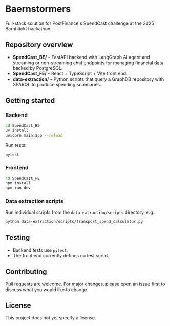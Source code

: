 # Baernstormers

Full-stack solution for PostFinance's SpendCast challenge at the 2025 Bärnhäckt hackathon.

## Repository overview
- **SpendCast_BE/** – FastAPI backend with LangGraph AI agent and streaming or non-streaming chat endpoints for managing financial data backed by PostgreSQL.
- **SpendCast_FE/** – React + TypeScript + Vite front end.
- **data-extraction/** – Python scripts that query a GraphDB repository with SPARQL to produce spending summaries.

## Getting started

### Backend
```bash
cd SpendCast_BE
uv install
uvicorn main:app --reload
```

Run tests:
```bash
pytest
```

### Frontend
```bash
cd SpendCast_FE
npm install
npm run dev
```

### Data extraction scripts
Run individual scripts from the `data-extraction/scripts` directory, e.g.:
```bash
python data-extraction/scripts/transport_spend_calculator.py
```

## Testing
- Backend tests use `pytest`.
- The front end currently defines no test script.

## Contributing
Pull requests are welcome. For major changes, please open an issue first to discuss what you would like to change.

## License
This project does not yet specify a license.

